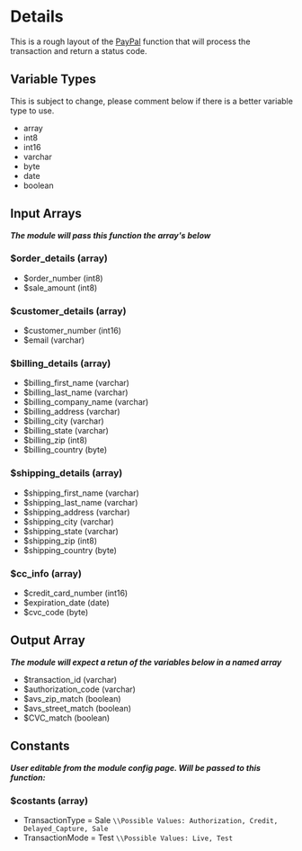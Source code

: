 # Details #
This is a rough layout of the [PayPal](http://www.paypal.com) function that will process the transaction and return a status code.

## Variable Types ##
This is subject to change, please comment below if there is a better variable type to use.
  * array
  * int8
  * int16
  * varchar
  * byte
  * date
  * boolean

## Input Arrays ##
_**The module will pass this function the array's below**_
### $order\_details (array) ###
  * $order\_number (int8)
  * $sale\_amount (int8)

### $customer\_details (array) ###
  * $customer\_number (int16)
  * $email (varchar)

### $billing\_details (array) ###
  * $billing\_first\_name (varchar)
  * $billing\_last\_name (varchar)
  * $billing\_company\_name (varchar)
  * $billing\_address (varchar)
  * $billing\_city (varchar)
  * $billing\_state (varchar)
  * $billing\_zip (int8)
  * $billing\_country (byte)

### $shipping\_details (array) ###
  * $shipping\_first\_name (varchar)
  * $shipping\_last\_name (varchar)
  * $shipping\_address (varchar)
  * $shipping\_city (varchar)
  * $shipping\_state (varchar)
  * $shipping\_zip (int8)
  * $shipping\_country (byte)

### $cc\_info (array) ###
  * $credit\_card\_number (int16)
  * $expiration\_date (date)
  * $cvc\_code (byte)


## Output Array ##
_**The module will expect a retun of the variables below in a named array**_
  * $transaction\_id (varchar)
  * $authorization\_code (varchar)
  * $avs\_zip\_match (boolean)
  * $avs\_street\_match (boolean)
  * $CVC\_match (boolean)


## Constants ##
_**User editable from the module config page.  Will be passed to this function:**_
### $costants (array) ###
  * TransactionType = Sale  `\\Possible Values: Authorization, Credit, Delayed_Capture, Sale`
  * TransactionMode = Test  `\\Possible Values: Live, Test`